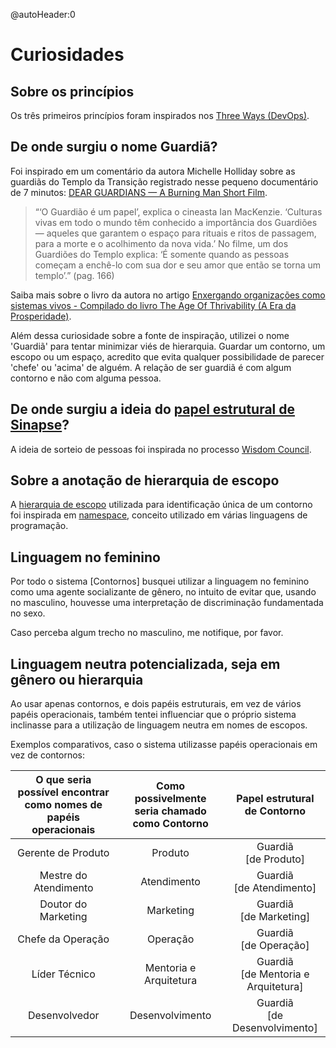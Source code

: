 @autoHeader:0


# Curiosidades

## Sobre os princípios
Os três primeiros princípios foram inspirados nos [Three Ways (DevOps)](https://itrevolution.com/the-three-ways-principles-underpinning-devops/).

## De onde surgiu o nome Guardiã?
Foi inspirado em um comentário da autora Michelle Holliday sobre as guardiãs do Templo da Transição registrado nesse pequeno documentário de 7 minutos: [DEAR GUARDIANS — A Burning Man Short Film](https://www.youtube.com/watch?v=1Rdqven5MZI).

> “‘O Guardião é um papel’, explica o cineasta Ian MacKenzie. ‘Culturas vivas em todo o mundo têm conhecido a importância dos Guardiões — aqueles que garantem o espaço para rituais e ritos de passagem, para a morte e o acolhimento da nova vida.’ No filme, um dos Guardiões do Templo explica: ‘É somente quando as pessoas começam a enchê-lo com sua dor e seu amor que então se torna um templo’.” (pag. 166)

Saiba mais sobre o livro da autora no artigo [Enxergando organizações como sistemas vivos - Compilado do livro The Age Of Thrivability (A Era da Prosperidade)](https://medium.com/tentaculus/organizacoes-como-sistemas-vivos-80d36e1011f3).

Além dessa curiosidade sobre a fonte de inspiração, utilizei o nome 'Guardiã' para tentar minimizar viés de hierarquia. Guardar um contorno, um escopo ou um espaço, acredito que evita qualquer possibilidade de parecer 'chefe' ou 'acima' de alguém. A relação de ser guardiã é com algum contorno e não com alguma pessoa.

## De onde surgiu a ideia do [papel estrutural de Sinapse](https://github.com/renatoac/contornos/wiki/Apps#papel-estrutural-de-sinapse)?
A ideia de sorteio de pessoas foi inspirada no processo [Wisdom Council](https://www.wisedemocracy.org/3-wisdom-council-process.html).

## Sobre a anotação de hierarquia de escopo
A [hierarquia de escopo](https://github.com/renatoac/contornos/wiki#41-nome-do-escopo) utilizada para identificação única de um contorno foi inspirada em [namespace](https://pt.wikipedia.org/wiki/Espa%C3%A7o_de_nomes), conceito utilizado em várias linguagens de programação.

## Linguagem no feminino
Por todo o sistema [Contornos] busquei utilizar a linguagem no feminino como uma agente socializante de gênero, no intuito de evitar que, usando no masculino, houvesse uma interpretação de discriminação fundamentada no sexo.

Caso perceba algum trecho no masculino, me notifique, por favor.

## Linguagem neutra potencializada, seja em gênero ou hierarquia
Ao usar apenas contornos, e dois papéis estruturais, em vez de vários papéis operacionais, também tentei influenciar que o próprio sistema inclinasse para a utilização de linguagem neutra em nomes de escopos.

Exemplos comparativos, caso o sistema utilizasse papéis operacionais em vez de contornos:

| O que seria possível encontrar como nomes de  papéis operacionais | Como possivelmente seria chamado como Contorno | Papel estrutural de Contorno
| :---: | :---: | :---: |
| Gerente de Produto     | Produto     | Guardiã<br />[de Produto] |
| Mestre do Atendimento     | Atendimento     | Guardiã<br />[de Atendimento] |
| Doutor do Marketing   | Marketing   | Guardiã<br />[de Marketing] | 
| Chefe da Operação     | Operação    | Guardiã<br />[de Operação] |
| Líder Técnico         | Mentoria e Arquitetura | Guardiã<br />[de Mentoria e Arquitetura] |
| Desenvolvedor         | Desenvolvimento | Guardiã<br />[de Desenvolvimento] |

